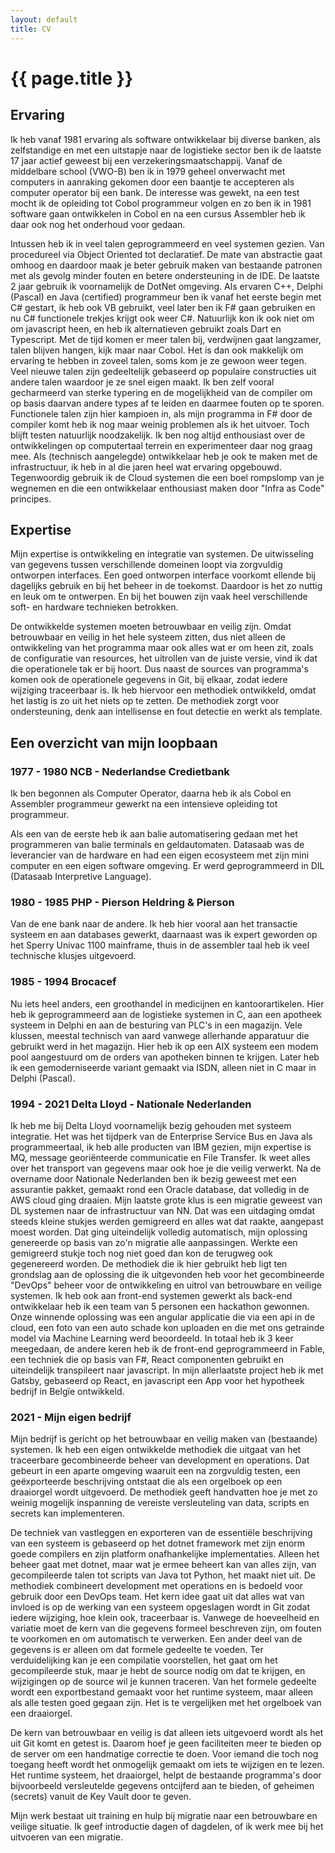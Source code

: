 ```yaml
---
layout: default
title: CV
---
```

# {{ page.title }}

## Ervaring
  
  Ik heb vanaf 1981 ervaring als software ontwikkelaar bij diverse banken, als zelfstandige en met een uitstapje naar de logistieke sector ben ik de laatste 17 jaar actief geweest bij een verzekeringsmaatschappij.
  Vanaf de middelbare school (VWO-B) ben ik in 1979 geheel onverwacht met computers in aanraking gekomen door een baantje te accepteren als computer operator bij een bank. De interesse was gewekt, na een test mocht ik de opleiding tot Cobol programmeur volgen en zo ben ik in 1981 software gaan ontwikkelen in Cobol en na een cursus Assembler heb ik daar ook nog het onderhoud voor gedaan.

  Intussen heb ik in veel talen geprogrammeerd en veel systemen gezien. Van procedureel via Object Oriented tot declaratief. De mate van abstractie gaat omhoog en daardoor maak je beter gebruik maken van bestaande patronen met als gevolg minder fouten en betere ondersteuning in de IDE. De laatste 2 jaar gebruik ik voornamelijk de DotNet omgeving. Als ervaren C++, Delphi (Pascal) en Java (certified) programmeur ben ik vanaf het eerste begin met C# gestart, ik heb ook VB gebruikt, veel later ben ik F# gaan gebruiken en nu C# functionele trekjes krijgt ook weer C#. Natuurlijk kon ik ook niet om om javascript heen, en heb ik alternatieven gebruikt zoals Dart en Typescript. Met de tijd komen er meer talen bij, verdwijnen gaat langzamer, talen blijven hangen, kijk maar naar Cobol. Het is dan ook makkelijk om ervaring te hebben in zoveel talen, soms kom je ze gewoon weer tegen.  Veel nieuwe talen zijn gedeeltelijk gebaseerd op populaire constructies uit andere talen waardoor je ze snel eigen maakt. Ik ben zelf vooral gecharmeerd van sterke typering en de mogelijkheid van de compiler om op basis daarvan andere types af te leiden en daarmee fouten op te sporen. Functionele talen zijn hier kampioen in, als mijn programma in F# door de compiler komt heb ik nog maar weinig problemen als ik het uitvoer. Toch blijft testen natuurlijk noodzakelijk. Ik ben nog altijd enthousiast over de ontwikkelingen op computertaal terrein en experimenteer daar nog graag mee. Als (technisch aangelegde) ontwikkelaar heb je ook te maken met de infrastructuur, ik heb in al die jaren heel wat ervaring opgebouwd. Tegenwoordig gebruik ik de Cloud systemen die een boel rompslomp van je wegnemen en die een ontwikkelaar enthousiast maken door "Infra as Code" principes.     

## Expertise

  Mijn expertise is ontwikkeling en integratie van systemen. De uitwisseling van gegevens tussen verschillende domeinen loopt via zorgvuldig ontworpen interfaces. Een goed ontworpen interface voorkomt ellende bij dagelijks gebruik en bij het beheer in de toekomst. Daardoor is het zo nuttig en leuk om te ontwerpen. En bij het bouwen zijn vaak heel verschillende soft- en hardware technieken betrokken.  
  
  De ontwikkelde systemen moeten betrouwbaar en veilig zijn. Omdat betrouwbaar en veilig in het hele systeem zitten, dus niet alleen de ontwikkeling van het programma maar ook alles wat er om heen zit, zoals de configuratie van resources, het uitrollen van de juiste versie, vind ik dat die operationele tak er bij hoort. Dus naast de sources van programma's komen ook de operationele gegevens in Git, bij elkaar,  zodat iedere wijziging traceerbaar is. Ik heb hiervoor een methodiek ontwikkeld, omdat het lastig is zo uit het niets op te zetten. De methodiek zorgt voor ondersteuning, denk aan intellisense en fout detectie en werkt als template.

## Een overzicht van mijn loopbaan

### 1977 - 1980 NCB - Nederlandse Credietbank
  Ik ben begonnen als Computer Operator, daarna heb ik als Cobol en Assembler programmeur gewerkt na een intensieve opleiding tot programmeur.
  
  Als een van de eerste heb ik aan balie automatisering gedaan met het programmeren van balie terminals en geldautomaten. Datasaab was de leverancier van de hardware en had een eigen ecosysteem met zijn mini computer en een eigen software omgeving. Er werd geprogrammeerd in DIL (Datasaab Interpretive Language).

### 1980 - 1985 PHP - Pierson Heldring & Pierson  
  Van de ene bank naar de andere. Ik heb hier vooral aan het transactie systeem en aan databases gewerkt, daarnaast was ik expert geworden op het Sperry Univac 1100 mainframe, thuis in de assembler taal heb ik veel technische klusjes uitgevoerd.

### 1985 - 1994 Brocacef 

  Nu iets heel anders, een groothandel in medicijnen en kantoorartikelen. Hier heb ik geprogrammeerd aan de logistieke systemen in C, aan een apotheek systeem in Delphi en aan de besturing van PLC's in een magazijn.
  Vele klussen, meestal technisch van aard vanwege allerhande apparatuur die gebruikt werd in het magazijn. Hier heb ik op een AIX systeem een modem pool aangestuurd om de orders van apotheken binnen te krijgen.  Later heb ik een gemoderniseerde variant gemaakt via ISDN, alleen niet in C maar in Delphi (Pascal).    

### 1994 - 2021 Delta Lloyd - Nationale Nederlanden

  Ik heb me bij Delta Lloyd voornamelijk bezig gehouden met systeem integratie. Het was het tijdperk van de Enterprise Service Bus en Java als programmeertaal, ik heb alle producten van IBM gezien, mijn expertise is MQ, message georiënteerde communicatie en File Transfer. Ik weet alles over het transport van gegevens maar ook hoe je die veilig verwerkt. 
  Na de overname door Nationale Nederlanden ben ik bezig geweest met een assurantie pakket, gemaakt rond een Oracle database, dat volledig in de AWS cloud ging draaien. Mijn laatste grote klus is een migratie geweest van DL systemen naar de infrastructuur van NN. Dat was een uitdaging omdat steeds kleine stukjes werden gemigreerd en alles wat dat raakte, aangepast moest worden. Dat ging uiteindelijk volledig automatisch, mijn oplossing genereerde op basis van zo'n migratie alle aanpassingen. Werkte een gemigreerd stukje toch nog niet goed dan kon de terugweg ook gegenereerd worden. De methodiek die ik hier gebruikt heb ligt ten grondslag aan de oplossing die ik uitgevonden heb voor het gecombineerde "DevOps" beheer voor de ontwikkeling en uitrol van betrouwbare en veilige systemen.
  Ik heb ook aan front-end systemen gewerkt als back-end ontwikkelaar heb ik een team van 5 personen een hackathon gewonnen. Onze winnende oplossing was een angular applicatie die via een api in de cloud, een foto van een auto schade kon uploaden en die met ons getrainde model via Machine Learning werd beoordeeld. In totaal heb ik 3 keer meegedaan, de andere keren heb ik de front-end geprogrammeerd in Fable, een techniek die op basis van F#, React componenten gebruikt en uiteindelijk transpileert naar javascript.
  In mijn allerlaatste project heb ik met Gatsby, gebaseerd op React, en javascript een App voor het hypotheek bedrijf in Belgïe ontwikkeld.

### 2021 -  Mijn eigen bedrijf

  Mijn bedrijf is gericht op het betrouwbaar en veilig maken van (bestaande) systemen. Ik heb een eigen ontwikkelde methodiek die uitgaat van het traceerbare gecombineerde beheer van development en operations. Dat gebeurt in een aparte omgeving waaruit een na zorgvuldig testen, een geëxporteerde beschrijving ontstaat die als een orgelboek op een draaiorgel wordt uitgevoerd. De methodiek geeft handvatten hoe je met zo weinig mogelijk inspanning de vereiste versleuteling van data, scripts en secrets kan implementeren.

  De techniek van vastleggen en exporteren van de essentiële beschrijving van een systeem is gebaseerd op het dotnet framework met zijn enorm goede compilers en zijn platform onafhankelijke implementaties. Alleen het beheer gaat met dotnet, maar wat je ermee beheert kan van alles zijn, van gecompileerde talen tot scripts van Java tot Python, het maakt niet uit. De methodiek combineert development met operations en is bedoeld voor gebruik door een DevOps team. Het kern idee gaat uit dat alles wat van invloed is op de werking van een systeem opgeslagen wordt in Git zodat iedere wijziging, hoe klein ook, traceerbaar is. Vanwege de hoeveelheid en variatie moet de kern van die gegevens formeel beschreven zijn, om fouten te voorkomen en om automatisch te verwerken. Een ander deel van de gegevens is er alleen om dat formele gedeelte te voeden.  Ter verduidelijking kan je een compilatie voorstellen, het gaat om het gecompileerde stuk, maar je hebt de source nodig om dat te krijgen, en wijzigingen op de source wil je kunnen traceren. 
  Van het formele gedeelte wordt een exportbestand gemaakt voor het runtime systeem, maar alleen als alle testen goed gegaan zijn. Het is te vergelijken met het orgelboek van een draaiorgel.

  De kern van betrouwbaar en veilig is dat alleen iets uitgevoerd wordt als het uit Git komt en getest is. Daarom hoef je geen faciliteiten meer te bieden op de server om een handmatige correctie te doen. Voor iemand die toch nog toegang heeft wordt het onmogelijk gemaakt om iets te wijzigen en te lezen. Het runtime systeem, het draaiorgel, helpt de bestaande programma's door bijvoorbeeld versleutelde gegevens ontcijferd aan te bieden, of geheimen (secrets) vanuit de Key Vault door te geven. 

  Mijn werk bestaat uit training en hulp bij migratie naar een betrouwbare en veilige situatie. Ik geef introductie dagen of dagdelen, of ik werk mee bij het uitvoeren van een migratie.  
